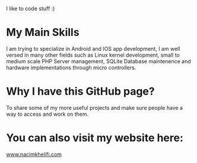 I like to code stuff :)

# My Main Skills
I am trying to specialize in Android and IOS app development, I am well versed in many other fields such as Linux kernel development, small to medium scale PHP Server management, SQLite Database maintenence and hardware implementations through micro controllers.

# Why I have this GitHub page?
To share some of my more useful projects and make sure people have a way to access and work on them.

# You can also visit my website here:
  www.nacimkhelifi.com
